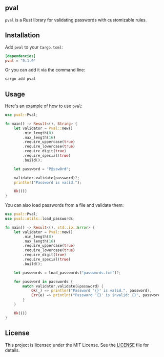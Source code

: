## pval

`pval` is a Rust library for validating passwords with customizable rules.

## Installation

Add `pval` to your `Cargo.toml`:

```toml
[dependencies]
pval = "0.1.0"
```

Or you can add it via the command line:

```sh
cargo add pval
```

## Usage

Here's an example of how to use `pval`:

```rust
use pval::Pval;

fn main() -> Result<(), String> {
    let validator = Pval::new()
        .min_length(8)
        .max_length(16)
        .require_uppercase(true)
        .require_lowercase(true)
        .require_digit(true)
        .require_special(true)
        .build();

    let password = "P@ssw0rd";

    validator.validate(password)?;
    println!("Password is valid.");

    Ok(())
}
```

You can also load passwords from a file and validate them:

```rust
use pval::Pval;
use pval::utils::load_passwords;

fn main() -> Result<(), std::io::Error> {
    let validator = Pval::new()
        .min_length(8)
        .max_length(16)
        .require_uppercase(true)
        .require_lowercase(true)
        .require_digit(true)
        .require_special(true)
        .build();

    let passwords = load_passwords("passwords.txt")?;

    for password in passwords {
        match validator.validate(&password) {
            Ok(_) => println!("Password '{}' is valid.", password),
            Err(e) => println!("Password '{}' is invalid: {}", password, e),
        }
    }

    Ok(())
}
```

## License

This project is licensed under the MIT License. See the [LICENSE](LICENSE) file for details.
